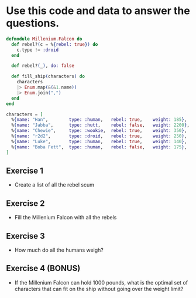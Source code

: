 # Use this code and data to answer the questions.

```elixir
defmodule Millenium.Falcon do
  def rebel?(c = %{rebel: true}) do
    c.type != :droid
  end

  def rebel?(_), do: false

  def fill_ship(characters) do
    characters
    |> Enum.map(&(&1.name))
    |> Enum.join(",")
  end
end

characters = [
  %{name: "Han",        type: :human,   rebel: true,    weight: 185},
  %{name: "Jabba",      type: :hutt,    rebel: false,   weight: 2200},
  %{name: "Chewie",     type: :wookie,  rebel: true,    weight: 350},
  %{name: "r2d2",       type: :droid,   rebel: true,    weight: 250},
  %{name: "Luke",       type: :human,   rebel: true,    weight: 140},
  %{name: "Boba Fett",  type: :human,   rebel: false,   weight: 175},
]

```

## Exercise 1

* Create a list of all the rebel scum

## Exercise 2

* Fill the Millenium Falcon with all the rebels

## Exercise 3

* How much do all the humans weigh?

## Exercise 4 (BONUS)

* If the Millenium Falcon can hold 1000 pounds, what is the optimal set of characters that can fit on the ship without going over the weight limit?
